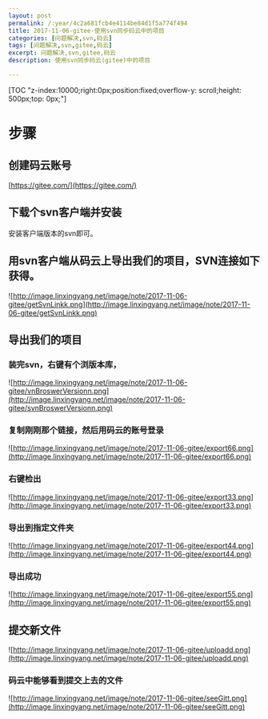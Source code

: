 ```yaml
---
layout: post
permalink: /:year/4c2a681fcb4e4114be84d1f5a774f494
title: 2017-11-06-gitee-使用svn同步码云中的项目
categories: [问题解决,svn,码云]
tags: [问题解决,svn,gitee,码云]
excerpt: 问题解决,svn,gitee,码云
description: 使用svn同步码云(gitee)中的项目

---
```


[TOC "z-index:10000;right:0px;position:fixed;overflow-y: scroll;height: 500px;top: 0px;"]

# 步骤 #

## 创建码云账号  ##
[https://gitee.com/](https://gitee.com/)


## 下载个svn客户端并安装 ##

安装客户端版本的svn即可。

## 用svn客户端从码云上导出我们的项目，SVN连接如下获得。 ##

![http://image.linxingyang.net/image/note/2017-11-06-gitee/getSvnLinkk.png](http://image.linxingyang.net/image/note/2017-11-06-gitee/getSvnLinkk.png)


## 导出我们的项目 ##

### 装完svn，右键有个浏版本库， ### 
    
![http://image.linxingyang.net/image/note/2017-11-06-gitee/vnBroswerVersionn.png](http://image.linxingyang.net/image/note/2017-11-06-gitee/svnBroswerVersionn.png)

### 复制刚刚那个链接，然后用码云的账号登录 ###

![http://image.linxingyang.net/image/note/2017-11-06-gitee/export66.png](http://image.linxingyang.net/image/note/2017-11-06-gitee/export66.png)

### 右键检出 ###
![http://image.linxingyang.net/image/note/2017-11-06-gitee/export33.png](http://image.linxingyang.net/image/note/2017-11-06-gitee/export33.png)


### 导出到指定文件夹 ###

![http://image.linxingyang.net/image/note/2017-11-06-gitee/export44.png](http://image.linxingyang.net/image/note/2017-11-06-gitee/export44.png)

### 导出成功 ###

![http://image.linxingyang.net/image/note/2017-11-06-gitee/export55.png](http://image.linxingyang.net/image/note/2017-11-06-gitee/export55.png)


## 提交新文件 ##

![http://image.linxingyang.net/image/note/2017-11-06-gitee/uploadd.png](http://image.linxingyang.net/image/note/2017-11-06-gitee/uploadd.png)

### 码云中能够看到提交上去的文件 ###

![http://image.linxingyang.net/image/note/2017-11-06-gitee/seeGitt.png](http://image.linxingyang.net/image/note/2017-11-06-gitee/seeGitt.png)

